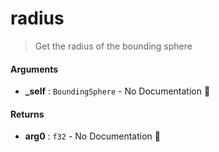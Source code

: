 # radius

>  Get the radius of the bounding sphere

#### Arguments

- **\_self** : `BoundingSphere` \- No Documentation 🚧

#### Returns

- **arg0** : `f32` \- No Documentation 🚧